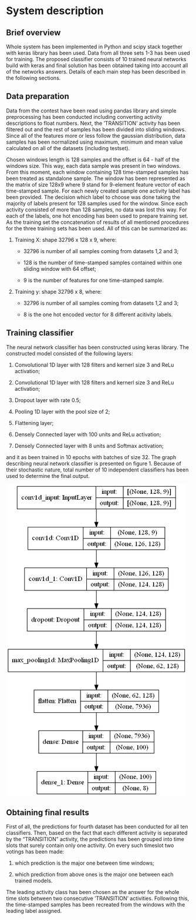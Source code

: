 System description
==================

Brief overview
--------------

Whole system has been implemented in Python and scipy stack together with keras library has been used. Data from all three sets 1-3 has been used for training. The proposed classifier consists of 10 trained neural networks build with keras and final solution has been obtained taking into account all of the networks answers. Details of each main step has been described in the following sections.

Data preparation
----------------

Data from the contest have been read using pandas library and simple preprocessing has been conducted including converting activity descriptions to float numbers. Next, the ’TRANSITION’ activity has been filtered out and the rest of samples has been divided into sliding windows. Since all of the features more or less follow the gaussian distribution, data samples has been normalized using maximum, minimum and mean value calculated on all of the datasets (including testset).

Chosen windows length is 128 samples and the offset is 64 - half of the windows size. This way, each data sample was present in two windows. From this moment, each window containing 128 time-stamped samples has been treated as standalone sample. The window has been represented as the matrix of size 128x9 where 9 stand for 9-element feature vector of each time-stamped sample. For each newly created sample one activity label has been provided. The decision which label to choose was done taking the majority of labels present for 128 samples used for the window. Since each activity consisted of more than 128 samples, no data was lost this way. For each of the labels, one hot encoding has been used to prepare training set. As the training set the concatenation of results of all mentioned procedures for the three training sets has been used. All of this can be summarized as:

1.  Training X: shape 32796 x 128 x 9, where:

    -   32796 is number of all samples coming from datasets 1,2 and 3;

    -   128 is the number of time-stamped samples contained within one sliding window with 64 offset;

    -   9 is the number of features for one time-stamped sample.

2.  Training y: shape 32796 x 8, where:

    -   32796 is number of all samples coming from datasets 1,2 and 3;

    -   8 is the one hot encoded vector for 8 different acitivity labels.

Training classifier
-------------------

The neural network classifier has been constructed using keras library. The constructed model consisted of the following layers:

1.  Convolutional 1D layer with 128 filters and kernerl size 3 and ReLu activation;

2.  Convolutional 1D layer with 128 filters and kernerl size 3 and ReLu activation;

3.  Dropout layer with rate 0.5;

4.  Pooling 1D layer with the pool size of 2;

5.  Flattening layer;

6.  Densely Connected layer with 100 units and ReLu activation;

7.  Densely Connected layer with 8 units and Softmax activation;

and it as been trained in 10 epochs with batches of size 32. The graph describing neural network classifier is presented on figure 1. Because of their stochastic nature, total number of 10 independent classifiers has been used to determine the final output.

![NN classifier structure.](model.png)

Obtaining final results
-----------------------

First of all, the predictions for fourth dataset has been conducted for all ten classifiers. Then, based on the fact that each different activity is separated by the “TRANSITION” activity, the predictions has been grouped into time slots that surely contain only one activity. On every such timeslot two votings has been made:

1.  which prediction is the major one between time windows;

2.  which prediction from above ones is the major one between each trained models.

The leading activity class has been chosen as the answer for the whole time slots between two consecutive ’TRANSITION’ activities. Following this, the time-stamped samples has been recreated from the windows with the leading label assigned.
